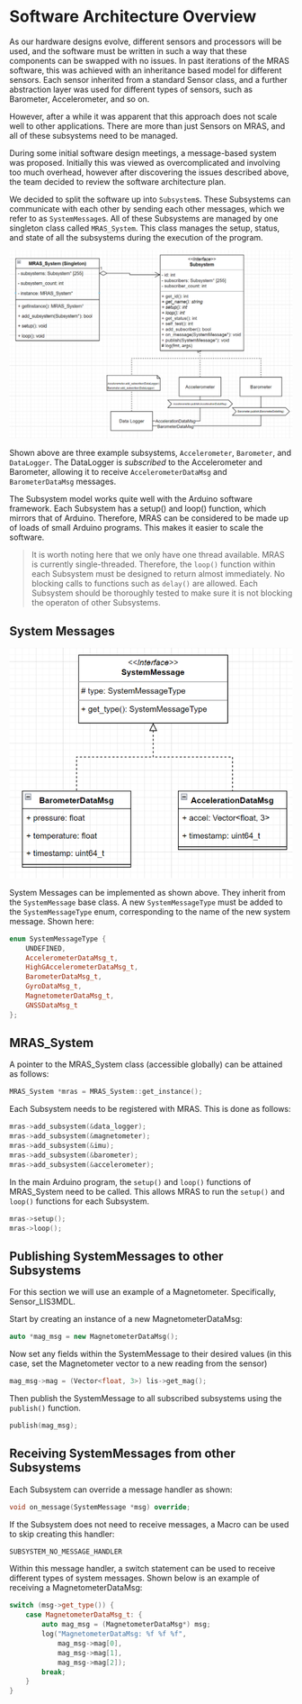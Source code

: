 # Software Architecture Overview

As our hardware designs evolve, different sensors and processors will be used, and the software must be written in such
a way that these components can be swapped with no issues. In past iterations of the MRAS software, this was achieved
with an inheritance based model for different sensors. Each sensor inherited from a standard Sensor class, and a
further abstraction layer was used for different types of sensors, such as Barometer, Accelerometer, and so on.

However, after a while it was apparent that this approach does not scale well to other applications. There are more
than just Sensors on MRAS, and all of these subsystems need to be managed.

During some initial software design meetings, a message-based system was proposed. Initially this was viewed as
overcomplicated and involving too much overhead, however after discovering the issues described above, the team decided
to review the software architecture plan.

We decided to split the software up into `Subsystem`s. These Subsystems can communicate with each other by sending each
other messages, which we refer to as `SystemMessage`s. All of these Subsystems are managed by one singleton class called
`MRAS_System`. This class manages the setup, status, and state of all the subsystems during the execution of the
program.

![MRAS Subsystem Architecture Overview](images/subsystem_architecture.png)

Shown above are three example subsystems, `Accelerometer`, `Barometer`, and `DataLogger`. The DataLogger is
_subscribed_ to the Accelerometer and Barometer, allowing it to receive `AccelerometerDataMsg` and `BarometerDataMsg`
messages.

The Subsystem model works quite well with the Arduino software framework. Each Subsystem has a setup() and loop()
function, which mirrors that of Arduino. Therefore, MRAS can be considered to be made up of loads of small Arduino
programs. This makes it easier to scale the software.

> It is worth noting here that we only have one thread available. MRAS is currently single-threaded. Therefore, the
> `loop()` function within each Subsystem must be designed to return almost immediately. No blocking calls to functions
> such as `delay()` are allowed. Each Subsystem should be thoroughly tested to make sure it is not blocking the
> operaton of other Subsystems.

## System Messages

![System Messages](images/system_message.png)

System Messages can be implemented as shown above. They inherit from the `SystemMessage` base class. A new
`SystemMessageType` must be added to the `SystemMessageType` enum, corresponding to the name of the new system message.
Shown here:

```cpp
enum SystemMessageType {
    UNDEFINED,
    AccelerometerDataMsg_t,
    HighGAccelerometerDataMsg_t,
    BarometerDataMsg_t,
    GyroDataMsg_t,
    MagnetometerDataMsg_t,
    GNSSDataMsg_t
};
```

## MRAS_System

A pointer to the MRAS_System class (accessible globally) can be attained as follows:

```cpp
MRAS_System *mras = MRAS_System::get_instance();
```

Each Subsystem needs to be registered with MRAS. This is done as follows:

```cpp
mras->add_subsystem(&data_logger);
mras->add_subsystem(&magnetometer);
mras->add_subsystem(&imu);
mras->add_subsystem(&barometer);
mras->add_subsystem(&accelerometer);
```

In the main Arduino program, the `setup()` and `loop()` functions of MRAS_System need to be called. This allows MRAS to
run the `setup()` and `loop()` functions for each Subsystem.

```cpp
mras->setup();
mras->loop();
```

## Publishing SystemMessages to other Subsystems

For this section we will use an example of a Magnetometer. Specifically, Sensor_LIS3MDL.

Start by creating an instance of a new MagnetometerDataMsg:

```cpp
auto *mag_msg = new MagnetometerDataMsg();
```

Now set any fields within the SystemMessage to their desired values (in this case, set the Magnetometer vector to a new
reading from the sensor)

```cpp
mag_msg->mag = (Vector<float, 3>) lis->get_mag();
```

Then publish the SystemMessage to all subscribed subsystems using the `publish()` function.

```cpp
publish(mag_msg);
```

## Receiving SystemMessages from other Subsystems

Each Subsystem can override a message handler as shown:

```cpp
void on_message(SystemMessage *msg) override;
```

If the Subsystem does not need to receive messages, a Macro can be used to skip creating this handler:

```cpp
SUBSYSTEM_NO_MESSAGE_HANDLER
```

Within this message handler, a switch statement can be used to receive different types of system messages. Shown below
is an example of receiving a MagnetometerDataMsg:

```cpp
switch (msg->get_type()) {
    case MagnetometerDataMsg_t: {
        auto mag_msg = (MagnetometerDataMsg*) msg;
        log("MagnetometerDataMsg: %f %f %f",
            mag_msg->mag[0],
            mag_msg->mag[1],
            mag_msg->mag[2]);
        break;
    }
}
```
